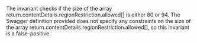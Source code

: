 The invariant checks if the size of the array return.contentDetails.regionRestriction.allowed[] is either 80 or 94. The Swagger definition provided does not specify any constraints on the size of the array return.contentDetails.regionRestriction.allowed[], so this invariant is a false-positive.
